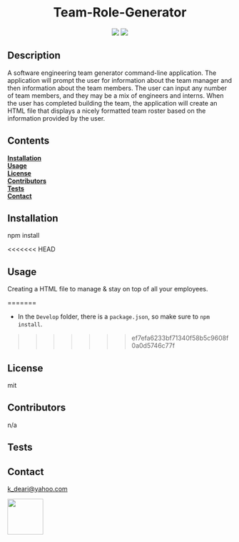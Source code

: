 
<h1 align="center">Team-Role-Generator</h1>

<p align="center" margin="35px">
  <a>
    <img src="https://img.shields.io/badge/Author%3A-Kenan%20Deari-blue"/></>
  <a>
  <a>
  <img src="https://img.shields.io/badge/Release%20Version%20-1.0-orange"/></>
  <a>
  </p>

## Description

 A software engineering team generator command-line application. The application will prompt the user for information about the team manager and then information about the team members. The user can input any number of team members, and they may be a mix of engineers and interns. When the user has completed building the team, the application will create an HTML file that displays a nicely formatted team roster based on the information provided by the user.

## Contents<br>
**[Installation](#Installation)**<br>
**[Usage](#Usage)**<br>
**[License](#License)**</br>
**[Contributors](#Contributors)**<br>
**[Tests](#Tests)**<br>
**[Contact](#Contact)**<br>


## **Installation**<br>
npm install 


<<<<<<< HEAD
## **Usage**<br>
Creating a HTML file to manage & stay on top of all your employees. 

=======
* In the `Develop` folder, there is a `package.json`, so make sure to `npm install`.
>>>>>>> ef7efa6233bf71340f58b5c9608f0a0d5746c77f

## **License**<br>
mit


## **Contributors**<br>
n/a


## **Tests**<br>



## **Contact**<br>
k_deari@yahoo.com<br>


<img src="https://avatars3.githubusercontent.com/u/61893505?v=4" class="profile" align="left" height="80"/>
